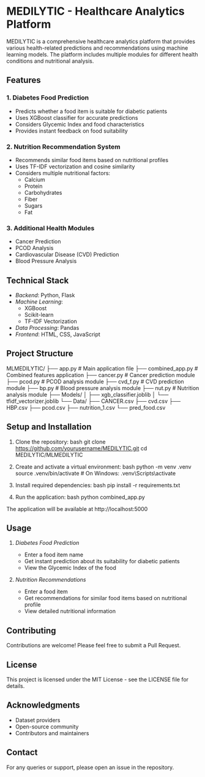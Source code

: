 # MEDILYTIC - Healthcare Analytics Platform

MEDILYTIC is a comprehensive healthcare analytics platform that provides various health-related predictions and recommendations using machine learning models. The platform includes multiple modules for different health conditions and nutritional analysis.

## Features

### 1. Diabetes Food Prediction
- Predicts whether a food item is suitable for diabetic patients
- Uses XGBoost classifier for accurate predictions
- Considers Glycemic Index and food characteristics
- Provides instant feedback on food suitability

### 2. Nutrition Recommendation System
- Recommends similar food items based on nutritional profiles
- Uses TF-IDF vectorization and cosine similarity
- Considers multiple nutritional factors:
  - Calcium
  - Protein
  - Carbohydrates
  - Fiber
  - Sugars
  - Fat

### 3. Additional Health Modules
- Cancer Prediction
- PCOD Analysis
- Cardiovascular Disease (CVD) Prediction
- Blood Pressure Analysis

## Technical Stack

- *Backend*: Python, Flask
- *Machine Learning*: 
  - XGBoost
  - Scikit-learn
  - TF-IDF Vectorization
- *Data Processing*: Pandas
- *Frontend*: HTML, CSS, JavaScript

## Project Structure


MLMEDILYTIC/
├── app.py                 # Main application file
├── combined_app.py        # Combined features application
├── cancer.py             # Cancer prediction module
├── pcod.py               # PCOD analysis module
├── cvd_f.py              # CVD prediction module
├── bp.py                 # Blood pressure analysis module
├── nut.py                # Nutrition analysis module
├── Models/
│   ├── xgb_classifier.joblib
│   └── tfidf_vectorizer.joblib
└── Data/
    ├── CANCER.csv
    ├── cvd.csv
    ├── HBP.csv
    ├── pcod.csv
    ├── nutrition_1.csv
    └── pred_food.csv


## Setup and Installation

1. Clone the repository:
bash
git clone https://github.com/yourusername/MEDILYTIC.git
cd MEDILYTIC/MLMEDILYTIC


2. Create and activate a virtual environment:
bash
python -m venv .venv
source .venv/bin/activate  # On Windows: .venv\Scripts\activate


3. Install required dependencies:
bash
pip install -r requirements.txt


4. Run the application:
bash
python combined_app.py


The application will be available at http://localhost:5000

## Usage

1. *Diabetes Food Prediction*
   - Enter a food item name
   - Get instant prediction about its suitability for diabetic patients
   - View the Glycemic Index of the food

2. *Nutrition Recommendations*
   - Enter a food item
   - Get recommendations for similar food items based on nutritional profile
   - View detailed nutritional information

## Contributing

Contributions are welcome! Please feel free to submit a Pull Request.

## License

This project is licensed under the MIT License - see the LICENSE file for details.

## Acknowledgments

- Dataset providers
- Open-source community
- Contributors and maintainers

## Contact

For any queries or support, please open an issue in the repository.
